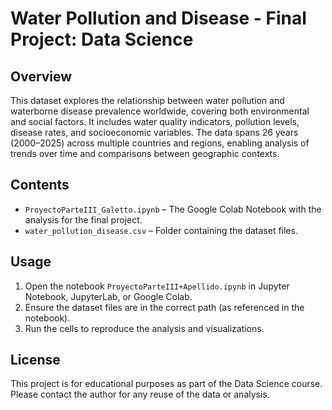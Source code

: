# Water Pollution and Disease - Final Project: Data Science

## Overview
This dataset explores the relationship between water pollution and waterborne disease prevalence worldwide, covering both environmental and social factors. It includes water quality indicators, pollution levels, disease rates, and socioeconomic variables. The data spans 26 years (2000–2025) across multiple countries and regions, enabling analysis of trends over time and comparisons between geographic contexts.

## Contents
- `ProyectoParteIII_Galetto.ipynb` – The Google Colab Notebook with the analysis for the final project.
- `water_pollution_disease.csv` – Folder containing the dataset files.

## Usage
1. Open the notebook `ProyectoParteIII+Apellido.ipynb` in Jupyter Notebook, JupyterLab, or Google Colab.
2. Ensure the dataset files are in the correct path (as referenced in the notebook).
3. Run the cells to reproduce the analysis and visualizations.

## License
This project is for educational purposes as part of the Data Science course. Please contact the author for any reuse of the data or analysis.

